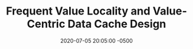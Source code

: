 ---
layout: paper-summary
title:  "Frequent Value Locality and Value-Centric Data Cache Design"
date:   2020-07-05 20:05:00 -0500
categories: paper
paper_title: "Frequent Value Locality and Value-Centric Data Cache Design"
paper_link: 
paper_keyword: Compression; FVC; Frequent Value
paper_year: ASPLOS 2000
rw_set:
htm_cd:
htm_cr:
version_mgmt:
---